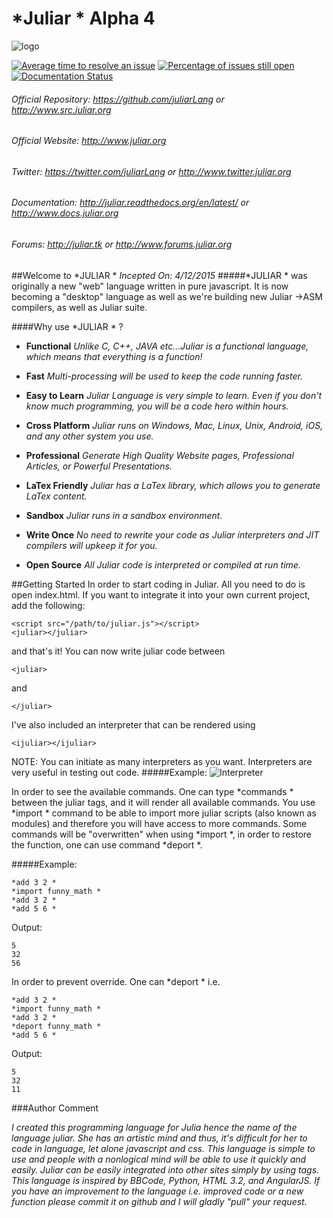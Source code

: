 # *Juliar * Alpha 4
![logo](https://cloud.githubusercontent.com/assets/11934545/9560198/1641db26-4dd6-11e5-8b7d-8aaf54ca2ea1.png)

[![Average time to resolve an issue](http://isitmaintained.com/badge/resolution/juliarLang/juliar.svg)](http://isitmaintained.com/project/juliarLang/juliar "Average time to resolve an issue")
[![Percentage of issues still open](http://isitmaintained.com/badge/open/juliarLang/juliar.svg)](http://isitmaintained.com/project/juliarLang/juliar "Percentage of issues still open")
[![Documentation Status](https://readthedocs.org/projects/juliar/badge/?version=latest)](http://juliar.readthedocs.org/en/latest/?badge=latest)


###### Official Repository: https://github.com/juliarLang or http://www.src.juliar.org
###### Official Website: http://www.juliar.org
###### Twitter: https://twitter.com/juliarLang or http://www.twitter.juliar.org
###### Documentation: http://juliar.readthedocs.org/en/latest/ or http://www.docs.juliar.org
###### Forums: http://juliar.tk or http://www.forums.juliar.org

##Welcome to *JULIAR *
_Incepted On: 4/12/2015_
#####*JULIAR * was originally a new "web" language written in pure javascript. It is now becoming a "desktop" language as well as we're building new Juliar ->ASM compilers, as well as Juliar suite.

####Why use *JULIAR * ?

- __Functional__ _Unlike C, C++, JAVA etc...Juliar is a functional language, which means that everything is a function!_

- __Fast__ _Multi-processing will be used to keep the code running faster._

- __Easy to Learn__ _Juliar Language is very simple to learn. Even if you don't know much programming, you will be a code hero within hours._

- __Cross Platform__ _Juliar runs on Windows, Mac, Linux, Unix, Android, iOS, and any other system you use._

- __Professional__ _Generate High Quality Website pages, Professional Articles, or Powerful Presentations._

- __LaTex Friendly__ _Juliar has a LaTex library, which allows you to generate LaTex content._

- __Sandbox__ _Juliar runs in a sandbox environment._

- __Write Once__ _No need to rewrite your code as Juliar interpreters and JIT compilers will upkeep it for you._

- __Open Source__ _All Juliar code is interpreted or compiled at run time._

##Getting Started
In order to start coding in Juliar. All you need to do is open index.html.
If you want to integrate it into your own current project, add the following:

	<script src="/path/to/juliar.js"></script>
	<juliar></juliar>

and that's it! You can now write juliar code between 

	<juliar>
	
and

    </juliar>

I've also included an interpreter that can be rendered using 

	<ijuliar></ijuliar>
	
NOTE: You can initiate as many interpreters as you want.
Interpreters are very useful in testing out code.
#####Example:
![Interpreter](http://i1382.photobucket.com/albums/ah274/andreifundrei/simple_zpsvejpkyu2.png)

In order to see the available commands. One can type *commands *  between the juliar tags, and it will render all available commands.
You use *import * command to be able to import more juliar scripts (also known as modules) and therefore you will have access to more commands. Some commands will be "overwritten" when using *import *, in order to restore the function, one can use command *deport *. 

#####Example:

	*add 3 2 *
	*import funny_math *
	*add 3 2 *
	*add 5 6 *
	
Output:

	5
	32 
	56

In order to prevent override. One can *deport * i.e.

	*add 3 2 *
	*import funny_math *
	*add 3 2 *
	*deport funny_math *
	*add 5 6 *
	
Output:

	5
	32 
	11

###Author Comment

_I created this programming language for Julia hence the name of the language juliar.
She has an artistic mind and thus, it's difficult for her to code in language, let alone javascript and css.
This language is simple to use and people with a nonlogical mind will be able to use it quickly and easily.
Juliar can be easily  integrated into other sites simply by using <juliar></juliar> tags.
This language is inspired by BBCode, Python, HTML 3.2, and AngularJS.
If you have an improvement to the language i.e. improved code or a new function please commit it on github 
and I will gladly "pull" your request._